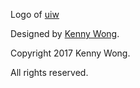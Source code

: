 Logo of [uiw](https://uiw-react.github.io)

Designed by [Kenny Wong](http://wangchujiang.com/).

Copyright 2017 Kenny Wong. 

All rights reserved.